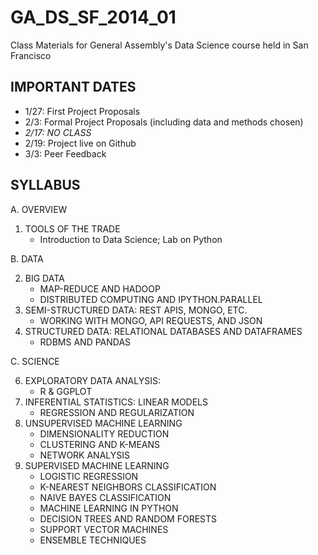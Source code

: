 GA_DS_SF_2014_01
================

Class Materials for General Assembly's Data Science course held in San Francisco

IMPORTANT DATES
---------------
- 1/27: First Project Proposals  
- 2/3: Formal Project Proposals (including data and methods chosen)  
- *2/17: NO CLASS*  
- 2/19: Project live on Github  
- 3/3: Peer Feedback

SYLLABUS
--------
A. OVERVIEW

1. TOOLS OF THE TRADE
	* Introduction to Data Science; Lab on Python

B. DATA

2. BIG DATA
	* MAP-REDUCE AND HADOOP
	* DISTRIBUTED COMPUTING AND IPYTHON.PARALLEL
4. SEMI-STRUCTURED DATA: REST APIS, MONGO, ETC.
	* WORKING WITH MONGO, API REQUESTS, AND JSON
5. STRUCTURED DATA: RELATIONAL DATABASES AND DATAFRAMES
	* RDBMS AND PANDAS

C. SCIENCE

6. EXPLORATORY DATA ANALYSIS: 
	* R & GGPLOT
7. INFERENTIAL STATISTICS: LINEAR MODELS
	* REGRESSION AND REGULARIZATION
8. UNSUPERVISED MACHINE LEARNING
	* DIMENSIONALITY REDUCTION
	* CLUSTERING AND K-MEANS
	* NETWORK ANALYSIS
10. SUPERVISED MACHINE LEARNING
	* LOGISTIC REGRESSION
	* K-NEAREST NEIGHBORS CLASSIFICATION
	* NAIVE BAYES CLASSIFICATION
	* MACHINE LEARNING IN PYTHON
	* DECISION TREES AND RANDOM FORESTS
	* SUPPORT VECTOR MACHINES
	* ENSEMBLE TECHNIQUES